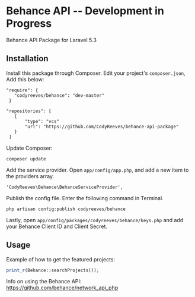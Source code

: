 Behance API -- Development in Progress 
=======

Behance API Package for Laravel 5.3

## Installation

Install this package through Composer. Edit your project's `composer.json`, Add this below:
  
  
 ```
 "require": {
    "codyreeves/behance": "dev-master"
  }
 ```
  
  
 ```
 "repositories": [
    {
        "type": "vcs"
    	"url": "https://github.com/CodyReeves/behance-api-package"
    }
  ]
```

Update Composer:

    composer update

Add the service provider. Open `app/config/app.php`, and add a new item to the providers array.

    'CodyReeves\Behance\BehanceServiceProvider',

Publish the config file. Enter the following command in Terminal.

    php artisan config:publish codyreeves/behance

Lastly, open `app/config/packages/codyreeves/behance/keys.php` and add your Behance Client ID and Client Secret.

## Usage

Example of how to get the featured projects:

```php
print_r(Behance::searchProjects());
```

Info on using the Behance API: https://github.com/behance/network_api_php
